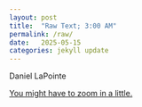 ```yaml
---
layout: post
title:  "Raw Text; 3:00 AM"
permalink: /raw/
date:   2025-05-15
categories: jekyll update
---
```

Daniel LaPointe
   
[You might have to zoom in a little.](/assets/You%20Might%20Have%20to%20Zoom%20In%20a%20Little.pdf)